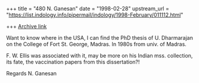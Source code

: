 +++
title = "480 N. Ganesan"
date = "1998-02-28"
upstream_url = "https://list.indology.info/pipermail/indology/1998-February/011112.html"

+++
[Archive link](https://list.indology.info/pipermail/indology/1998-February/011112.html)

Want to know where in the USA, I can find the PhD thesis of
U. Dharmarajan on the College of Fort St. George, Madras.
In 1980s from univ. of Madras.

F. W. Ellis was associated with it, may be more on his
Indian mss. collection, its fate, the vaccination papers
from this dissertation?!

Regards
N. Ganesan



